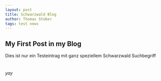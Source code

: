 ```yaml
---
layout: post
title: Schwarzwald Blog
author: Thomas Stober
tags: test news
---
```




## My First Post in my Blog

Dies ist nur ein Testeintrag mit ganz speziellem Schwarzwald Suchbegriff

#
_yay_


